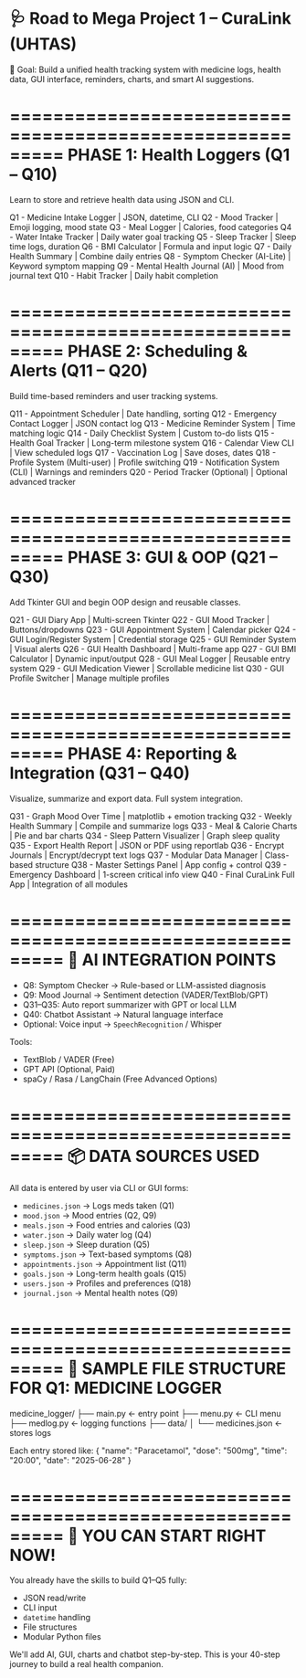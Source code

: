 # 🩺 Road to Mega Project 1 – CuraLink (UHTAS)

🎯 Goal:
Build a unified health tracking system with medicine logs, health data, GUI interface, reminders, charts, and smart AI suggestions.

=========================================================
PHASE 1: Health Loggers (Q1 – Q10)
=========================================================
Learn to store and retrieve health data using JSON and CLI.

Q1 - Medicine Intake Logger | JSON, datetime, CLI
Q2 - Mood Tracker | Emoji logging, mood state
Q3 - Meal Logger | Calories, food categories
Q4 - Water Intake Tracker | Daily water goal tracking
Q5 - Sleep Tracker | Sleep time logs, duration
Q6 - BMI Calculator | Formula and input logic
Q7 - Daily Health Summary | Combine daily entries
Q8 - Symptom Checker (AI-Lite) | Keyword symptom mapping
Q9 - Mental Health Journal (AI) | Mood from journal text
Q10 - Habit Tracker | Daily habit completion

=========================================================
PHASE 2: Scheduling & Alerts (Q11 – Q20)
=========================================================
Build time-based reminders and user tracking systems.

Q11 - Appointment Scheduler | Date handling, sorting
Q12 - Emergency Contact Logger | JSON contact log
Q13 - Medicine Reminder System | Time matching logic
Q14 - Daily Checklist System | Custom to-do lists
Q15 - Health Goal Tracker | Long-term milestone system
Q16 - Calendar View CLI | View scheduled logs
Q17 - Vaccination Log | Save doses, dates
Q18 - Profile System (Multi-user) | Profile switching
Q19 - Notification System (CLI) | Warnings and reminders
Q20 - Period Tracker (Optional) | Optional advanced tracker

=========================================================
PHASE 3: GUI & OOP (Q21 – Q30)
=========================================================
Add Tkinter GUI and begin OOP design and reusable classes.

Q21 - GUI Diary App | Multi-screen Tkinter
Q22 - GUI Mood Tracker | Buttons/dropdowns
Q23 - GUI Appointment System | Calendar picker
Q24 - GUI Login/Register System | Credential storage
Q25 - GUI Reminder System | Visual alerts
Q26 - GUI Health Dashboard | Multi-frame app
Q27 - GUI BMI Calculator | Dynamic input/output
Q28 - GUI Meal Logger | Reusable entry system
Q29 - GUI Medication Viewer | Scrollable medicine list
Q30 - GUI Profile Switcher | Manage multiple profiles

=========================================================
PHASE 4: Reporting & Integration (Q31 – Q40)
=========================================================
Visualize, summarize and export data. Full system integration.

Q31 - Graph Mood Over Time | matplotlib + emotion tracking
Q32 - Weekly Health Summary | Compile and summarize logs
Q33 - Meal & Calorie Charts | Pie and bar charts
Q34 - Sleep Pattern Visualizer | Graph sleep quality
Q35 - Export Health Report | JSON or PDF using reportlab
Q36 - Encrypt Journals | Encrypt/decrypt text logs
Q37 - Modular Data Manager | Class-based structure
Q38 - Master Settings Panel | App config + control
Q39 - Emergency Dashboard | 1-screen critical info view
Q40 - Final CuraLink Full App | Integration of all modules

=========================================================
🤖 AI INTEGRATION POINTS
=========================================================

- Q8: Symptom Checker → Rule-based or LLM-assisted diagnosis
- Q9: Mood Journal → Sentiment detection (VADER/TextBlob/GPT)
- Q31–Q35: Auto report summarizer with GPT or local LLM
- Q40: Chatbot Assistant → Natural language interface
- Optional: Voice input → `SpeechRecognition` / Whisper

Tools:

- TextBlob / VADER (Free)
- GPT API (Optional, Paid)
- spaCy / Rasa / LangChain (Free Advanced Options)

=========================================================
📦 DATA SOURCES USED
=========================================================
All data is entered by user via CLI or GUI forms:

- `medicines.json` → Logs meds taken (Q1)
- `mood.json` → Mood entries (Q2, Q9)
- `meals.json` → Food entries and calories (Q3)
- `water.json` → Daily water log (Q4)
- `sleep.json` → Sleep duration (Q5)
- `symptoms.json` → Text-based symptoms (Q8)
- `appointments.json` → Appointment list (Q11)
- `goals.json` → Long-term health goals (Q15)
- `users.json` → Profiles and preferences (Q18)
- `journal.json` → Mental health notes (Q9)

=========================================================
📁 SAMPLE FILE STRUCTURE FOR Q1: MEDICINE LOGGER
=========================================================
medicine_logger/
├── main.py ← entry point
├── menu.py ← CLI menu
├── medlog.py ← logging functions
├── data/
│ └── medicines.json ← stores logs

Each entry stored like:
{
"name": "Paracetamol",
"dose": "500mg",
"time": "20:00",
"date": "2025-06-28"
}

=========================================================
🧠 YOU CAN START RIGHT NOW!
=========================================================
You already have the skills to build Q1–Q5 fully:

- JSON read/write
- CLI input
- `datetime` handling
- File structures
- Modular Python files

We'll add AI, GUI, charts and chatbot step-by-step. This is your 40-step journey to build a real health companion.
